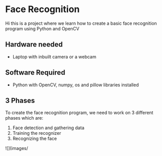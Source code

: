 # Face Recognition
Hi this is a project where we learn how to create a basic face recognition program using Python and OpenCV
## Hardware needed
* Laptop with inbuilt camera or a webcam
## Software Required
* Python with OpenCV, numpy, os and  pillow libraries installed 
## 3 Phases
 To create the face recognition program, we need to work on 3 different phases which are:
 1. Face detection and gathering data
 2. Training the recognizer
 3. Recognizing the face

![](images/
